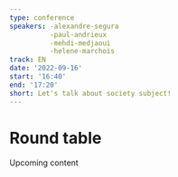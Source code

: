 ```yaml
---
type: conference
speakers: -alexandre-segura
          -paul-andrieux
          -mehdi-medjaoui
          -helene-marchois
track: EN
date: '2022-09-16'
start: '16:40'
end: '17:20'
short: Let's talk about society subject!
---
```


# Round table

Upcoming content





